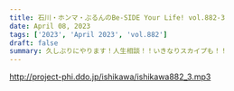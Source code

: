 ```yaml
---
title: 石川・ホンマ・ぶるんのBe-SIDE Your Life! vol.882-3
date: April 08, 2023
tags: ['2023', 'April 2023', 'vol.882']
draft: false
summary: 久しぶりにやります！人生相談！！いきなりスカイプも！！
---
```


http://project-phi.ddo.jp/ishikawa/ishikawa882_3.mp3
